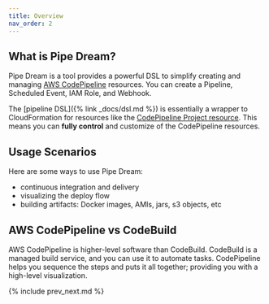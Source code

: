 ```yaml
---
title: Overview
nav_order: 2
---
```


## What is Pipe Dream?

Pipe Dream is a tool provides a powerful DSL to simplify creating and managing [AWS CodePipeline](https://aws.amazon.com/codepipeline/) resources. You can create a Pipeline, Scheduled Event, IAM Role, and Webhook.

The [pipeline DSL]({% link _docs/dsl.md %}) is essentially a wrapper to CloudFormation for resources like the [CodePipeline Project resource](https://docs.aws.amazon.com/AWSCloudFormation/latest/UserGuide/aws-resource-codepipeline-pipeline.html). This means you can **fully control** and customize of the CodePipeline resources.

## Usage Scenarios

Here are some ways to use Pipe Dream:

* continuous integration and delivery
* visualizing the deploy flow
* building artifacts: Docker images, AMIs, jars, s3 objects, etc

## AWS CodePipeline vs CodeBuild

AWS CodePipeline is higher-level software than CodeBuild. CodeBuild is a managed build service, and you can use it to automate tasks. CodePipeline helps you sequence the steps and puts it all together; providing you with a high-level visualization.

{% include prev_next.md %}